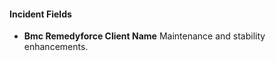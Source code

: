 
#### Incident Fields
- **Bmc Remedyforce Client Name**
    Maintenance and stability enhancements.
